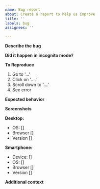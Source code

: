 ```yaml
---
name: Bug report
about: Create a report to help us improve
title: ''
labels: bug
assignees: ''

---
```


<!-- **DID YOU MAKE sURE To CLEAR CACHE BEFORE OPENING AN ISSUE?**
Sometimes your browser has old files cached and the bug you are experiencing might be already fixed, or is just a side effect of a new update. If you don't know how to do that, this website should help: https://www.pcmag.com/how-to/how-to-clear-your-cache-on-any-browser -->


**Describe the bug**
<!-- A clear and concise description of what the bug is. -->


**Did it happen in incognito mode?**
<!-- Sometimes things work in incognito mode, which allows me to further track down the issue. -->

**To Reproduce**
<!-- Steps to reproduce the behavior: -->
1. Go to '...'
2. Click on '....'
3. Scroll down to '....'
4. See error

**Expected behavior**
<!-- A clear and concise description of what you expected to happen. -->

**Screenshots**
<!-- If applicable, add screenshots to further help explain your problem. -->

**Desktop:** <!-- (if you encountered an issue while using Monkeytype on your computer please complete the following information) -->
 - OS: [] <!-- e.g. Windows 10, MacOS, Linux-->
 - Browser [] <!-- e.g. Chrome, Firefox, Safari, etc... -->
 - Version [] <!-- e.g. 22 -->

**Smartphone:** <!-- (if you encountered an issue while using Monkeytype on your smartphone please complete the following information) -->
 - Device: [] <!-- e.g. iPhone6, Google Pixel 4, etc... -->
 - OS: [] <!-- e.g. IOS 8.1, Android 11, etc...  -->
 - Browser [] <!-- e.g. stock browser, Safari, Chrome -->
 - Version [] <!-- e.g. 22 -->

**Additional context**
<!-- Add any other context about the problem here. -->

